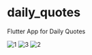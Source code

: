 # daily_quotes
Flutter App for Daily Quotes

![1](https://github.com/user-attachments/assets/28586074-1c6f-4e7d-a909-35d073f91cbb)
![3](https://github.com/user-attachments/assets/c414e27e-9688-4ee8-83c1-a3c31cd4762d)
![2](https://github.com/user-attachments/assets/559cb95d-9d5e-46be-a8a9-1d58ba422e87)

